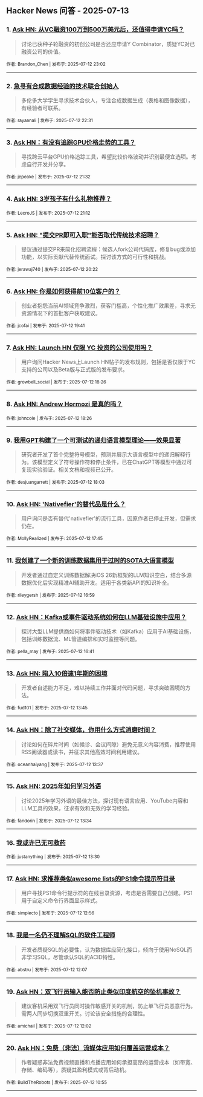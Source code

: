 ## Hacker News 问答 - 2025-07-13


### 1. [Ask HN: 从VC融资100万到500万美元后，还值得申请YC吗？](https://news.ycombinator.com/item?id=44545940)
> 讨论已获种子轮融资的初创公司是否还应申请Y Combinator，质疑YC对已融资公司的价值。

<sub>作者: Brandon_Chen | 发布于: 2025-07-12 23:02</sub>

---

### 2. [急寻有合成数据经验的技术联合创始人](https://news.ycombinator.com/item?id=44545740)
> 多伦多大学学生寻求技术合伙人，专注合成数据生成（表格和图像数据），有经验者可联系。

<sub>作者: rayaanali | 发布于: 2025-07-12 22:31</sub>

---

### 3. [Ask HN：有没有追踪GPU价格走势的工具？](https://news.ycombinator.com/item?id=44545367)
> 寻找跨云平台GPU价格追踪工具，希望比较价格波动并识别最便宜选项。考虑自行开发并分享。

<sub>作者: jepeake | 发布于: 2025-07-12 21:32</sub>

---

### 4. [Ask HN: 3岁孩子有什么礼物推荐？](https://news.ycombinator.com/item?id=44545210)

<sub>作者: LecroJS | 发布于: 2025-07-12 21:12</sub>

---

### 5. [Ask HN: "提交PR即可入职"能否取代传统技术招聘？](https://news.ycombinator.com/item?id=44544837)
> 提议通过提交PR来简化招聘流程：候选人fork公司代码库，修复bug或添加功能，以实际贡献代替传统面试。探讨该方式的可行性和挑战。

<sub>作者: jerawaj740 | 发布于: 2025-07-12 20:22</sub>

---

### 6. [Ask HN: 你是如何获得前10位客户的？](https://news.ycombinator.com/item?id=44544542)
> 创业者抱怨当前AI领域竞争激烈，获客门槛高，个性化推广效果差，寻求无资源情况下的首批客户获取建议。

<sub>作者: jcofai | 发布于: 2025-07-12 19:41</sub>

---

### 7. [Ask HN: Launch HN 仅限 YC 投资的公司使用吗？](https://news.ycombinator.com/item?id=44543958)
> 用户询问Hacker News上Launch HN帖子的发布规则，包括是否仅限于YC支持的公司以及Beta版与正式版的发布要求。

<sub>作者: growbell_social | 发布于: 2025-07-12 18:26</sub>

---

### 8. [Ask HN: Andrew Hormozi 是真的吗？](https://news.ycombinator.com/item?id=44543954)

<sub>作者: johncole | 发布于: 2025-07-12 18:26</sub>

---

### 9. [我用GPT构建了一个可测试的递归语言模型理论——效果显著](https://news.ycombinator.com/item?id=44543796)
> 研究者开发了首个完整符号模型，预测并展示大语言模型中的递归解释行为。该模型定义了符号操作符和停止条件，已在ChatGPT等模型中通过可复现实验验证。相关文档和视频已公开。

<sub>作者: desjuangarrett | 发布于: 2025-07-12 18:03</sub>

---

### 10. [Ask HN: 'Nativefier'的替代品是什么？](https://news.ycombinator.com/item?id=44543669)
> 用户询问是否有替代'nativefier'的流行工具，因原作者已停止开发，但需求仍在。

<sub>作者: MollyRealized | 发布于: 2025-07-12 17:45</sub>

---

### 11. [我创建了一个新的训练数据集用于过时的SOTA大语言模型](https://news.ycombinator.com/item?id=44543329)
> 开发者通过自定义训练数据解决iOS 26新框架的LLM知识空白，结合多源数据优化后实现精准AI辅助开发。适用于各类新API的知识补全。

<sub>作者: rileygersh | 发布于: 2025-07-12 16:59</sub>

---

### 12. [Ask HN：Kafka或事件驱动系统如何在LLM基础设施中应用？](https://news.ycombinator.com/item?id=44543213)
> 探讨大型LLM提供商如何将事件驱动技术（如Kafka）应用于AI基础设施，包括训练数据流、ML管道编排和实时监控等问题。

<sub>作者: pella_may | 发布于: 2025-07-12 16:41</sub>

---

### 13. [Ask HN: 陷入10倍速1年期的困境](https://news.ycombinator.com/item?id=44542037)
> 开发者自述能力不足，难以持续工作并面对代码问题，寻求突破困境的方法。

<sub>作者: fud101 | 发布于: 2025-07-12 13:45</sub>

---

### 14. [Ask HN：除了社交媒体，你用什么方式消磨时间？](https://news.ycombinator.com/item?id=44541977)
> 讨论如何在碎片时间（如候诊、会议间隙）避免无意义内容消费，推荐使用RSS阅读器或读书，并征求其他高效时间利用建议。

<sub>作者: oceanhaiyang | 发布于: 2025-07-12 13:37</sub>

---

### 15. [Ask HN: 2025年如何学习外语](https://news.ycombinator.com/item?id=44541956)
> 讨论2025年学习外语的最佳方法，探讨现有语言应用、YouTube内容和LLM工具的效果，征求有效和无效的学习经验。

<sub>作者: fandorin | 发布于: 2025-07-12 13:34</sub>

---

### 16. [我或许已无可救药](https://news.ycombinator.com/item?id=44541929)

<sub>作者: justanything | 发布于: 2025-07-12 13:30</sub>

---

### 17. [Ask HN: 求推荐类似awesome lists的PS1命令提示符目录](https://news.ycombinator.com/item?id=44541738)
> 用户寻找PS1命令行提示符的在线目录资源，考虑是否需要自己创建。PS1用于自定义命令行界面显示样式。

<sub>作者: simplecto | 发布于: 2025-07-12 12:56</sub>

---

### 18. [我是一名仍不理解SQL的软件工程师](https://news.ycombinator.com/item?id=44541499)
> 开发者质疑SQL的必要性，认为数据库应简化接口，倾向于使用NoSQL而非学习SQL，尽管承认SQL的ACID特性。

<sub>作者: abstru | 发布于: 2025-07-12 12:07</sub>

---

### 19. [Ask HN：双飞行员输入能否防止类似印度航空的坠机事故？](https://news.ycombinator.com/item?id=44541466)
> 建议客机采用双飞行员同时操作敏感开关的机制，防止单飞行员恶意行为。需两人同步切换双重开关。讨论该安全措施的合理性。

<sub>作者: amichail | 发布于: 2025-07-12 12:02</sub>

---

### 20. [Ask HN：免费（非法）流媒体应用如何覆盖运营成本？](https://news.ycombinator.com/item?id=44541086)
> 作者疑惑非法免费视频直播和点播应用如何承担高昂的运营成本（如带宽、存储、编码等），质疑其盈利模式或背后动机。

<sub>作者: BuildTheRobots | 发布于: 2025-07-12 10:55</sub>

---
